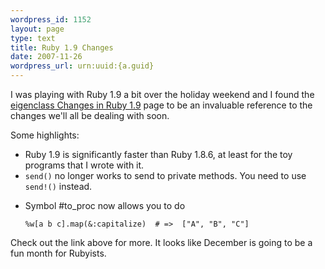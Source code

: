 ```yaml
--- 
wordpress_id: 1152
layout: page
type: text
title: Ruby 1.9 Changes
date: 2007-11-26  
wordpress_url: urn:uuid:{a.guid}
---
```

<p>I was playing with Ruby 1.9 a bit over the holiday weekend and I found the <a href="http://eigenclass.org/hiki.rb?Changes+in+Ruby+1.9">eigenclass Changes in Ruby 1.9</a> page to be an invaluable reference to the changes we'll all be dealing with soon.</p>

<p>Some highlights:</p>

<ul>
<li>Ruby 1.9 is significantly faster than Ruby 1.8.6, at least  for the toy programs that I wrote with it.</li>
<li><code>send()</code> no longer works to send to private methods.  You need to use <code>send!()</code> instead.</li>
<li><p>Symbol #to_proc now allows you to do </p>

<p><code>%w[a b c].map(&amp;:capitalize)  # =&gt;  ["A", "B", "C"]</code></p></li>
</ul>

<p>Check out the link above for more.  It looks like December is going to be a fun month for Rubyists.</p>
